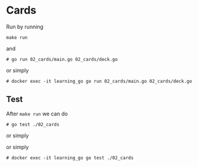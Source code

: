 # Cards

Run by running

```
make run
```

and

```
# go run 02_cards/main.go 02_cards/deck.go
```

or simply

```
# docker exec -it learning_go go run 02_cards/main.go 02_cards/deck.go
```

## Test

After `make run` we can do

```
# go test ./02_cards
```

or simply

or simply

```
# docker exec -it learning_go go test ./02_cards
```
